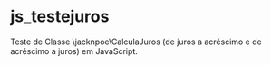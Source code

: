 # js_testejuros
Teste de Classe \jacknpoe\CalculaJuros (de juros a acréscimo e de acréscimo a juros) em JavaScript.
